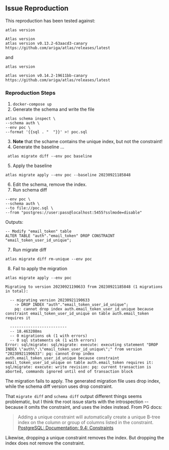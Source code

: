 ## Issue Reproduction

This reproduction has been tested against:

```
atlas version

Atlas version
atlas version v0.13.2-63aacd3-canary
https://github.com/ariga/atlas/releases/latest
```

and
```
atlas version

atlas version v0.14.2-19611bb-canary
https://github.com/ariga/atlas/releases/latest
```


### Reproduction Steps

1. `docker-compose up`
2. Generate the schema and write the file
```
atlas schema inspect \
--schema auth \
--env poc \
--format '{{sql . "  "}}' >! poc.sql
```
3. **Note** that the schame contains the unique index, but not the constraint!
4. Generate the baseline ...
```
 atlas migrate diff --env poc baseline
 ```
5. Apply the baseline
```
atlas migrate apply --env poc --baseline 20230921185848
```
6. Edit the schema, remove the index.
7. Run schema diff
```
--env poc \
--schema auth \
--to file://poc.sql \
--from "postgres://user:pass@localhost:5455?sslmode=disable"   
```

Outputs:
```
-- Modify "email_token" table
ALTER TABLE "auth"."email_token" DROP CONSTRAINT "email_token_user_id_unique";
```

7. Run migrate diff
```
atlas migrate diff rm-unique --env poc
```

8. Fail to apply the migration
```
atlas migrate apply --env poc
```

```
Migrating to version 20230921190633 from 20230921185848 (1 migrations in total):

  -- migrating version 20230921190633
    -> DROP INDEX "auth"."email_token_user_id_unique";
    pq: cannot drop index auth.email_token_user_id_unique because constraint email_token_user_id_unique on table auth.email_token requires it

  -------------------------
  -- 18.463208ms
  -- 0 migrations ok (1 with errors)
  -- 0 sql statements ok (1 with errors)
Error: sql/migrate: sql/migrate: execute: executing statement "DROP INDEX \"auth\".\"email_token_user_id_unique\";" from version "20230921190633": pq: cannot drop index auth.email_token_user_id_unique because constraint email_token_user_id_unique on table auth.email_token requires it: sql/migrate: execute: write revision: pq: current transaction is aborted, commands ignored until end of transaction block
```

The migration fails to apply. The generated migration file uses drop index, while the schema diff version uses drop constraint.

That `migrate diff` and `schema diff` output different things seems problematic, but I think the root issue starts with the introspection -- because it omits the constraint, and uses the index instead. From PG docs:

> Adding a unique constraint will automatically create a unique B-tree index on the column or group of columns listed in the constraint.
[PostgreSQL: Documentation: 9.4: Constraints](https://www.postgresql.org/docs/16/ddl-constraints.html)

Likewise, dropping a unique constraint removes the index. But dropping the index does not remove the constraint.

